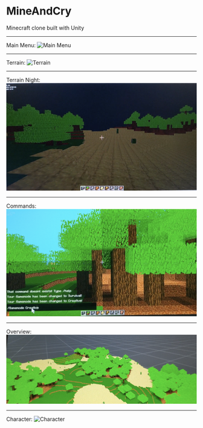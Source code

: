 # MineAndCry

Minecraft clone built with Unity

***

Main Menu:
<img src="./assets/mainMenu.png" alt="Main Menu" />

***

Terrain:
<img src="./assets/terrain.png" alt="Terrain" />

***

Terrain Night:
<img src="./assets/terrainNight.png" alt="Terrain Night" />

***

Commands:
<img src="./assets/commands.png" alt="Commands" />

***

Overview:
<img src="./assets/overview.png" alt="Overview" />

***

Character:
<img src="./assets/character.png" alt="Character" />